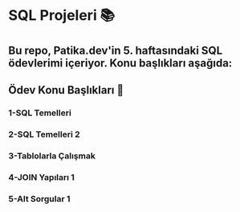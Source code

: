 # SQL Projeleri 📚
## Bu repo, Patika.dev'in 5. haftasındaki SQL ödevlerimi içeriyor. Konu başlıkları aşağıda:

## Ödev Konu Başlıkları 📝
### 1-SQL Temelleri
### 2-SQL Temelleri 2
### 3-Tablolarla Çalışmak 
### 4-JOIN Yapıları 1
### 5-Alt Sorgular 1
